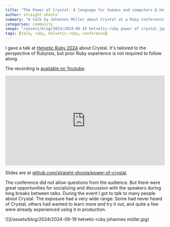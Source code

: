 ```yaml
---
title: "The Power of Crystal: A language for humans and computers @ Helvetic Ruby 2024"
author: straight-shoota
summary: "A talk by Johannes Müller about Crystal at a Ruby Conference in Switzerland"
categories: community
image: "/assets/blog/2024/2024-09-19 helvetic-ruby power of crystal.jpg"
tags: [talk, ruby, helvetic-ruby, conference]
---
```


I gave a talk at [Helvetic Ruby 2024](https://helvetic-ruby.ch/2024) about Crystal.
It's tailored to the perspective of Rubyists, but prior Ruby experience is not required to follow along.

The recording is [available on Youtube](https://www.youtube.com/watch?v=XdOh82qLzZQ):

<iframe width="840" height="473" src="https://www.youtube.com/embed/XdOh82qLzZQ?si=S5pQOWZSIMchGS5t" title="YouTube video player" frameborder="0" allow="accelerometer; autoplay; clipboard-write; encrypted-media; gyroscope; picture-in-picture; web-share" referrerpolicy="strict-origin-when-cross-origin" allowfullscreen style="width: 100%; aspect-ratio: 16/9; height: auto;"></iframe>

Slides are at [github.com/straight-shoota/power-of-crystal](https://github.com/straight-shoota/power-of-crystal).

The conference did not allow questions from the audience. But there were great opportunities for socializing and discussion with the speakers during long breaks between talks.
During the event I got to talk to many people about Crystal.
The exposure had a very wide range: Some had never heard of Crystal, others had wanted to learn more and try it out, and quite a few were already experienced using it in production.

![](/assets/blog/2024/2024-09-19 helvetic-ruby johannes müller.jpg)
